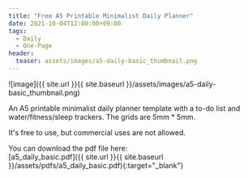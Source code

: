 ```yaml
---
title: "Free A5 Printable Minimalist Daily Planner"
date: 2021-10-04T12:00:00+09:00
tags:
  - Daily
  - One-Page
header:
  teaser: assets/images/a5-daily-basic_thumbnail.png
---
```


![image]({{ site.url }}{{ site.baseurl }}/assets/images/a5-daily-basic_thumbnail.png)

An A5 printable minimalist daily planner template with a to-do list and water/fitness/sleep trackers. The grids are 5mm * 5mm.

It's free to use, but commercial uses are not allowed.

You can download the pdf file here:<br/>
[a5_daily_basic.pdf]({{ site.url }}{{ site.baseurl }}/assets/pdfs/a5_daily_basic.pdf){:target="_blank"}